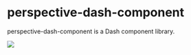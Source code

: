 # perspective-dash-component

perspective-dash-component is a Dash component library.

![](https://raw.githubusercontent.com/timkpaine/perspective-dash-component/master/docs/img/example.gif)

